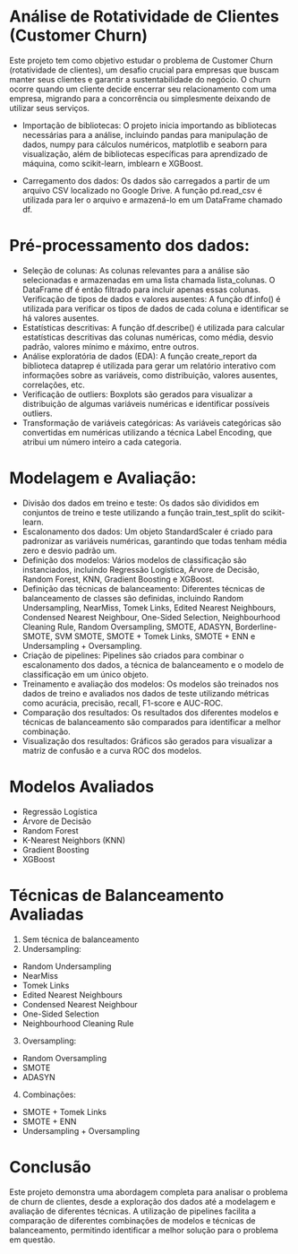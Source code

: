 # Análise de Rotatividade de Clientes (Customer Churn)
Este projeto tem como objetivo estudar o problema de Customer Churn (rotatividade de clientes), um desafio crucial para empresas que buscam manter seus clientes e garantir a sustentabilidade do negócio. O churn ocorre quando um cliente decide encerrar seu relacionamento com uma empresa, migrando para a concorrência ou simplesmente deixando de utilizar seus serviços.

- Importação de bibliotecas: O projeto inicia importando as bibliotecas necessárias para a análise, incluindo pandas para manipulação de dados, numpy para cálculos numéricos, matplotlib e seaborn para visualização, além de bibliotecas específicas para aprendizado de máquina, como scikit-learn, imblearn e XGBoost.

- Carregamento dos dados: Os dados são carregados a partir de um arquivo CSV localizado no Google Drive. A função pd.read_csv é utilizada para ler o arquivo e armazená-lo em um DataFrame chamado df.

# Pré-processamento dos dados:

- Seleção de colunas: As colunas relevantes para a análise são selecionadas e armazenadas em uma lista chamada lista_colunas. O DataFrame df é então filtrado para incluir apenas essas colunas.
Verificação de tipos de dados e valores ausentes: A função df.info() é utilizada para verificar os tipos de dados de cada coluna e identificar se há valores ausentes.
- Estatísticas descritivas: A função df.describe() é utilizada para calcular estatísticas descritivas das colunas numéricas, como média, desvio padrão, valores mínimo e máximo, entre outros.
- Análise exploratória de dados (EDA): A função create_report da biblioteca dataprep é utilizada para gerar um relatório interativo com informações sobre as variáveis, como distribuição, valores ausentes, correlações, etc.
- Verificação de outliers: Boxplots são gerados para visualizar a distribuição de algumas variáveis numéricas e identificar possíveis outliers.
- Transformação de variáveis categóricas: As variáveis categóricas são convertidas em numéricas utilizando a técnica Label Encoding, que atribui um número inteiro a cada categoria.

# Modelagem e Avaliação:

- Divisão dos dados em treino e teste: Os dados são divididos em conjuntos de treino e teste utilizando a função train_test_split do scikit-learn.
- Escalonamento dos dados: Um objeto StandardScaler é criado para padronizar as variáveis numéricas, garantindo que todas tenham média zero e desvio padrão um.
- Definição dos modelos: Vários modelos de classificação são instanciados, incluindo Regressão Logística, Árvore de Decisão, Random Forest, KNN, Gradient Boosting e XGBoost.
- Definição das técnicas de balanceamento: Diferentes técnicas de balanceamento de classes são definidas, incluindo Random Undersampling, NearMiss, Tomek Links, Edited Nearest Neighbours, Condensed Nearest Neighbour, One-Sided Selection, Neighbourhood Cleaning Rule, Random Oversampling, SMOTE, ADASYN, Borderline-SMOTE, SVM SMOTE, SMOTE + Tomek Links, SMOTE + ENN e Undersampling + Oversampling.
- Criação de pipelines: Pipelines são criados para combinar o escalonamento dos dados, a técnica de balanceamento e o modelo de classificação em um único objeto.
- Treinamento e avaliação dos modelos: Os modelos são treinados nos dados de treino e avaliados nos dados de teste utilizando métricas como acurácia, precisão, recall, F1-score e AUC-ROC.
- Comparação dos resultados: Os resultados dos diferentes modelos e técnicas de balanceamento são comparados para identificar a melhor combinação.
- Visualização dos resultados: Gráficos são gerados para visualizar a matriz de confusão e a curva ROC dos modelos.
# Modelos Avaliados

- Regressão Logística
- Árvore de Decisão
- Random Forest
- K-Nearest Neighbors (KNN)
- Gradient Boosting
- XGBoost
# Técnicas de Balanceamento Avaliadas
1. Sem técnica de balanceamento
2. Undersampling:
- Random Undersampling
- NearMiss
- Tomek Links
- Edited Nearest Neighbours
- Condensed Nearest Neighbour
- One-Sided Selection
- Neighbourhood Cleaning Rule
3. Oversampling:
- Random Oversampling
- SMOTE
- ADASYN
4. Combinações:
- SMOTE + Tomek Links
- SMOTE + ENN
- Undersampling + Oversampling
# Conclusão

Este projeto demonstra uma abordagem completa para analisar o problema de churn de clientes, desde a exploração dos dados até a modelagem e avaliação de diferentes técnicas. A utilização de pipelines facilita a comparação de diferentes combinações de modelos e técnicas de balanceamento, permitindo identificar a melhor solução para o problema em questão.

